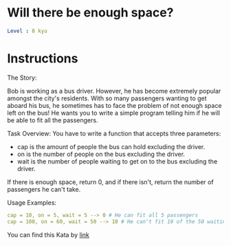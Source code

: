 # Will there be enough space?

```yaml
Level : 8 kyu
```


# Instructions
The Story:

Bob is working as a bus driver. However, he has become extremely popular amongst the city's residents.
With so many passengers wanting to get aboard his bus, he sometimes has to face the problem of not enough space left on the bus!
He wants you to write a simple program telling him if he will be able to fit all the passengers.

Task Overview:
You have to write a function that accepts three parameters:
- cap is the amount of people the bus can hold excluding the driver.
- on is the number of people on the bus excluding the driver.
- wait is the number of people waiting to get on to the bus excluding the driver.

If there is enough space, return 0, and if there isn't, return the number of passengers he can't take.


Usage Examples:
```yaml
cap = 10, on = 5, wait = 5 --> 0 # He can fit all 5 passengers
cap = 100, on = 60, wait = 50 --> 10 # He can't fit 10 of the 50 waiting
```

You can find this Kata by [link](https://www.codewars.com/kata/5875b200d520904a04000003/train/java)